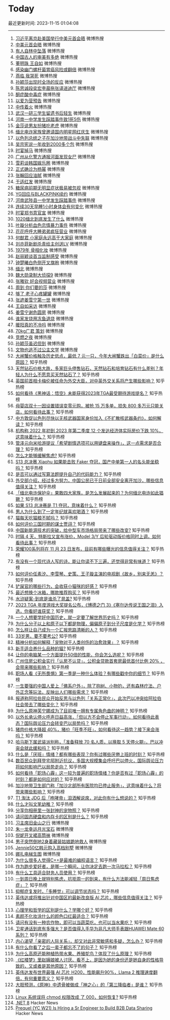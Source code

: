 # Today

最近更新时间: 2023-11-15 01:04:08

--- 
1. [习近平离京赴美国举行中美元首会晤](https://s.weibo.com/weibo?q=%23%E4%B9%A0%E8%BF%91%E5%B9%B3%E7%A6%BB%E4%BA%AC%E8%B5%B4%E7%BE%8E%E5%9B%BD%E4%B8%BE%E8%A1%8C%E4%B8%AD%E7%BE%8E%E5%85%83%E9%A6%96%E4%BC%9A%E6%99%A4%23&Refer=top) 微博热搜
2. [中美元首会晤](https://s.weibo.com/weibo?q=%23%E4%B8%AD%E7%BE%8E%E5%85%83%E9%A6%96%E4%BC%9A%E6%99%A4%23&Refer=top) 微博热搜
3. [有人自林中坠落](https://s.weibo.com/weibo?q=%23%E6%9C%89%E4%BA%BA%E8%87%AA%E6%9E%97%E4%B8%AD%E5%9D%A0%E8%90%BD%23&Refer=top) 微博热搜
4. [中国古人的审美有多绝](https://s.weibo.com/weibo?q=%23%E4%B8%AD%E5%9B%BD%E5%8F%A4%E4%BA%BA%E7%9A%84%E5%AE%A1%E7%BE%8E%E6%9C%89%E5%A4%9A%E7%BB%9D%23&Refer=top) 微博热搜
5. [董明珠 王自如](https://s.weibo.com/weibo?q=%23%E8%91%A3%E6%98%8E%E7%8F%A0+%E7%8E%8B%E8%87%AA%E5%A6%82%23&Refer=top) 微博热搜
6. [感染幽门螺杆菌胃癌风险或翻倍](https://s.weibo.com/weibo?q=%23%E6%84%9F%E6%9F%93%E5%B9%BD%E9%97%A8%E8%9E%BA%E6%9D%86%E8%8F%8C%E8%83%83%E7%99%8C%E9%A3%8E%E9%99%A9%E6%88%96%E7%BF%BB%E5%80%8D%23&Refer=top) 微博热搜
7. [燕临 我哭死](https://s.weibo.com/weibo?q=%23%E7%87%95%E4%B8%B4+%E6%88%91%E5%93%AD%E6%AD%BB%23&Refer=top) 微博热搜
8. [孙颖莎出现时全场的反应](https://s.weibo.com/weibo?q=%23%E5%AD%99%E9%A2%96%E8%8E%8E%E5%87%BA%E7%8E%B0%E6%97%B6%E5%85%A8%E5%9C%BA%E7%9A%84%E5%8F%8D%E5%BA%94%23&Refer=top) 微博热搜
9. [陈思诚段奕宏李晨拖张译进迪厅](https://s.weibo.com/weibo?q=%23%E9%99%88%E6%80%9D%E8%AF%9A%E6%AE%B5%E5%A5%95%E5%AE%8F%E6%9D%8E%E6%99%A8%E6%8B%96%E5%BC%A0%E8%AF%91%E8%BF%9B%E8%BF%AA%E5%8E%85%23&Refer=top) 微博热搜
10. [酮症酸中毒症](https://s.weibo.com/weibo?q=%23%E9%85%AE%E7%97%87%E9%85%B8%E4%B8%AD%E6%AF%92%E7%97%87%23&Refer=top) 微博热搜
11. [以爱为营预告](https://s.weibo.com/weibo?q=%23%E4%BB%A5%E7%88%B1%E4%B8%BA%E8%90%A5%E9%A2%84%E5%91%8A%23&Refer=top) 微博热搜
12. [中传着火](https://s.weibo.com/weibo?q=%23%E4%B8%AD%E4%BC%A0%E7%9D%80%E7%81%AB%23&Refer=top) 微博热搜
13. [武汉一研三学生留遗书后轻生](https://s.weibo.com/weibo?q=%23%E6%AD%A6%E6%B1%89%E4%B8%80%E7%A0%94%E4%B8%89%E5%AD%A6%E7%94%9F%E7%95%99%E9%81%97%E4%B9%A6%E5%90%8E%E8%BD%BB%E7%94%9F%23&Refer=top) 微博热搜
14. [河南一中学发生踩踏事件致1死5伤](https://s.weibo.com/weibo?q=%23%E6%B2%B3%E5%8D%97%E4%B8%80%E4%B8%AD%E5%AD%A6%E5%8F%91%E7%94%9F%E8%B8%A9%E8%B8%8F%E4%BA%8B%E4%BB%B6%E8%87%B41%E6%AD%BB5%E4%BC%A4%23&Refer=top) 微博热搜
15. [金莎说男友扮猪吃老虎](https://s.weibo.com/weibo?q=%23%E9%87%91%E8%8E%8E%E8%AF%B4%E7%94%B7%E5%8F%8B%E6%89%AE%E7%8C%AA%E5%90%83%E8%80%81%E8%99%8E%23&Refer=top) 微博热搜
16. [缅北电诈家族曾邀请国内明星网红庆生](https://s.weibo.com/weibo?q=%23%E7%BC%85%E5%8C%97%E7%94%B5%E8%AF%88%E5%AE%B6%E6%97%8F%E6%9B%BE%E9%82%80%E8%AF%B7%E5%9B%BD%E5%86%85%E6%98%8E%E6%98%9F%E7%BD%91%E7%BA%A2%E5%BA%86%E7%94%9F%23&Refer=top) 微博热搜
17. [以色列总统之子在加沙地带战斗中失联](https://s.weibo.com/weibo?q=%23%E4%BB%A5%E8%89%B2%E5%88%97%E6%80%BB%E7%BB%9F%E4%B9%8B%E5%AD%90%E5%9C%A8%E5%8A%A0%E6%B2%99%E5%9C%B0%E5%B8%A6%E6%88%98%E6%96%97%E4%B8%AD%E5%A4%B1%E8%81%94%23&Refer=top) 微博热搜
18. [吴宗宪说一年收到2000多个包](https://s.weibo.com/weibo?q=%23%E5%90%B4%E5%AE%97%E5%AE%AA%E8%AF%B4%E4%B8%80%E5%B9%B4%E6%94%B6%E5%88%B02000%E5%A4%9A%E4%B8%AA%E5%8C%85%23&Refer=top) 微博热搜
19. [时宴掉马](https://s.weibo.com/weibo?q=%23%E6%97%B6%E5%AE%B4%E6%8E%89%E9%A9%AC%23&Refer=top) 微博热搜
20. [广州从化警方通报河面发现女尸](https://s.weibo.com/weibo?q=%23%E5%B9%BF%E5%B7%9E%E4%BB%8E%E5%8C%96%E8%AD%A6%E6%96%B9%E9%80%9A%E6%8A%A5%E6%B2%B3%E9%9D%A2%E5%8F%91%E7%8E%B0%E5%A5%B3%E5%B0%B8%23&Refer=top) 微博热搜
21. [雪莉谈韩国娱乐圈](https://s.weibo.com/weibo?q=%23%E9%9B%AA%E8%8E%89%E8%B0%88%E9%9F%A9%E5%9B%BD%E5%A8%B1%E4%B9%90%E5%9C%88%23&Refer=top) 微博热搜
22. [正式确诊为杨幂](https://s.weibo.com/weibo?q=%23%E6%AD%A3%E5%BC%8F%E7%A1%AE%E8%AF%8A%E4%B8%BA%E6%9D%A8%E5%B9%82%23&Refer=top) 微博热搜
23. [张翰回应油腻](https://s.weibo.com/weibo?q=%23%E5%BC%A0%E7%BF%B0%E5%9B%9E%E5%BA%94%E6%B2%B9%E8%85%BB%23&Refer=top) 微博热搜
24. [于适红发](https://s.weibo.com/weibo?q=%23%E4%BA%8E%E9%80%82%E7%BA%A2%E5%8F%91%23&Refer=top) 微博热搜
25. [糖尿病前期无明显症状极易被忽视](https://s.weibo.com/weibo?q=%23%E7%B3%96%E5%B0%BF%E7%97%85%E5%89%8D%E6%9C%9F%E6%97%A0%E6%98%8E%E6%98%BE%E7%97%87%E7%8A%B6%E6%9E%81%E6%98%93%E8%A2%AB%E5%BF%BD%E8%A7%86%23&Refer=top) 微博热搜
26. [YG回应与BLACKPINK续约](https://s.weibo.com/weibo?q=%23YG%E5%9B%9E%E5%BA%94%E4%B8%8EBLACKPINK%E7%BB%AD%E7%BA%A6%23&Refer=top) 微博热搜
27. [河南武陟县一中学发生踩踏事件](https://s.weibo.com/weibo?q=%23%E6%B2%B3%E5%8D%97%E6%AD%A6%E9%99%9F%E5%8E%BF%E4%B8%80%E4%B8%AD%E5%AD%A6%E5%8F%91%E7%94%9F%E8%B8%A9%E8%B8%8F%E4%BA%8B%E4%BB%B6%23&Refer=top) 微博热搜
28. [连续30天早睡1小时身体会有何变化](https://s.weibo.com/weibo?q=%23%E8%BF%9E%E7%BB%AD30%E5%A4%A9%E6%97%A9%E7%9D%A11%E5%B0%8F%E6%97%B6%E8%BA%AB%E4%BD%93%E4%BC%9A%E6%9C%89%E4%BD%95%E5%8F%98%E5%8C%96%23&Refer=top) 微博热搜
29. [时宴郑书意官宣](https://s.weibo.com/weibo?q=%23%E6%97%B6%E5%AE%B4%E9%83%91%E4%B9%A6%E6%84%8F%E5%AE%98%E5%AE%A3%23&Refer=top) 微博热搜
30. [1020缅北到底发生了什么](https://s.weibo.com/weibo?q=%231020%E7%BC%85%E5%8C%97%E5%88%B0%E5%BA%95%E5%8F%91%E7%94%9F%E4%BA%86%E4%BB%80%E4%B9%88%23&Refer=top) 微博热搜
31. [叶璇分析血色恋情暴力事件](https://s.weibo.com/weibo?q=%23%E5%8F%B6%E7%92%87%E5%88%86%E6%9E%90%E8%A1%80%E8%89%B2%E6%81%8B%E6%83%85%E6%9A%B4%E5%8A%9B%E4%BA%8B%E4%BB%B6%23&Refer=top) 微博热搜
32. [花花呼呼大睡弟弟疯狂营业](https://s.weibo.com/weibo?q=%23%E8%8A%B1%E8%8A%B1%E5%91%BC%E5%91%BC%E5%A4%A7%E7%9D%A1%E5%BC%9F%E5%BC%9F%E7%96%AF%E7%8B%82%E8%90%A5%E4%B8%9A%23&Refer=top) 微博热搜
33. [何猷君 小家庭永远高于大家庭](https://s.weibo.com/weibo?q=%23%E4%BD%95%E7%8C%B7%E5%90%9B+%E5%B0%8F%E5%AE%B6%E5%BA%AD%E6%B0%B8%E8%BF%9C%E9%AB%98%E4%BA%8E%E5%A4%A7%E5%AE%B6%E5%BA%AD%23&Refer=top) 微博热搜
34. [刘亦菲新剧杀青给主创送LV](https://s.weibo.com/weibo?q=%23%E5%88%98%E4%BA%A6%E8%8F%B2%E6%96%B0%E5%89%A7%E6%9D%80%E9%9D%92%E7%BB%99%E4%B8%BB%E5%88%9B%E9%80%81LV%23&Refer=top) 微博热搜
35. [1979年 骨相化妆](https://s.weibo.com/weibo?q=%231979%E5%B9%B4+%E9%AA%A8%E7%9B%B8%E5%8C%96%E5%A6%86%23&Refer=top) 微博热搜
36. [赵丽颖谈首当监制感受](https://s.weibo.com/weibo?q=%23%E8%B5%B5%E4%B8%BD%E9%A2%96%E8%B0%88%E9%A6%96%E5%BD%93%E7%9B%91%E5%88%B6%E6%84%9F%E5%8F%97%23&Refer=top) 微博热搜
37. [钟楚曦白色侧开叉旗袍](https://s.weibo.com/weibo?q=%23%E9%92%9F%E6%A5%9A%E6%9B%A6%E7%99%BD%E8%89%B2%E4%BE%A7%E5%BC%80%E5%8F%89%E6%97%97%E8%A2%8D%23&Refer=top) 微博热搜
38. [缅北](https://s.weibo.com/weibo?q=%23%E7%BC%85%E5%8C%97%23&Refer=top) 微博热搜
39. [魏大勋录制大侦探9](https://s.weibo.com/weibo?q=%23%E9%AD%8F%E5%A4%A7%E5%8B%8B%E5%BD%95%E5%88%B6%E5%A4%A7%E4%BE%A6%E6%8E%A29%23&Refer=top) 微博热搜
40. [张雅钦 好会视频营业](https://s.weibo.com/weibo?q=%23%E5%BC%A0%E9%9B%85%E9%92%A6+%E5%A5%BD%E4%BC%9A%E8%A7%86%E9%A2%91%E8%90%A5%E4%B8%9A%23&Refer=top) 微博热搜
41. [周到 你们要的莎](https://s.weibo.com/weibo?q=%23%E5%91%A8%E5%88%B0+%E4%BD%A0%E4%BB%AC%E8%A6%81%E7%9A%84%E8%8E%8E%23&Refer=top) 微博热搜
42. [够了 老子心疼罐罐](https://s.weibo.com/weibo?q=%23%E5%A4%9F%E4%BA%86+%E8%80%81%E5%AD%90%E5%BF%83%E7%96%BC%E7%BD%90%E7%BD%90%23&Refer=top) 微博热搜
43. [张遮姜雪宁第一世](https://s.weibo.com/weibo?q=%23%E5%BC%A0%E9%81%AE%E5%A7%9C%E9%9B%AA%E5%AE%81%E7%AC%AC%E4%B8%80%E4%B8%96%23&Refer=top) 微博热搜
44. [王自如采访](https://s.weibo.com/weibo?q=%23%E7%8E%8B%E8%87%AA%E5%A6%82%E9%87%87%E8%AE%BF%23&Refer=top) 微博热搜
45. [姜雪宁谢危圆房](https://s.weibo.com/weibo?q=%23%E5%A7%9C%E9%9B%AA%E5%AE%81%E8%B0%A2%E5%8D%B1%E5%9C%86%E6%88%BF%23&Refer=top) 微博热搜
46. [谁家发烧用冻鱼退烧](https://s.weibo.com/weibo?q=%23%E8%B0%81%E5%AE%B6%E5%8F%91%E7%83%A7%E7%94%A8%E5%86%BB%E9%B1%BC%E9%80%80%E7%83%A7%23&Refer=top) 微博热搜
47. [暖阳真的不冷吗](https://s.weibo.com/weibo?q=%23%E6%9A%96%E9%98%B3%E7%9C%9F%E7%9A%84%E4%B8%8D%E5%86%B7%E5%90%97%23&Refer=top) 微博热搜
48. [70kg广君 策划](https://s.weibo.com/weibo?q=%2370kg%E5%B9%BF%E5%90%9B+%E7%AD%96%E5%88%92%23&Refer=top) 微博热搜
49. [竞燃之夜](https://s.weibo.com/weibo?q=%23%E7%AB%9E%E7%87%83%E4%B9%8B%E5%A4%9C%23&Refer=top) 微博热搜
50. [孙颖莎虽迟但到](https://s.weibo.com/weibo?q=%23%E5%AD%99%E9%A2%96%E8%8E%8E%E8%99%BD%E8%BF%9F%E4%BD%86%E5%88%B0%23&Refer=top) 微博热搜
51. [文物也逃不过公主文学](https://s.weibo.com/weibo?q=%23%E6%96%87%E7%89%A9%E4%B9%9F%E9%80%83%E4%B8%8D%E8%BF%87%E5%85%AC%E4%B8%BB%E6%96%87%E5%AD%A6%23&Refer=top) 微博热搜
52. [大闸蟹价格触及历史低点，最低 7 元一只，今年大闸蟹跌出「白菜价」是什么原因？](https://www.zhihu.com/question/630132088) 知乎热榜
53. [天然钻石价格大跌，多家巨头停售钻石，天然钻石和培育钻石有什么差别？年轻人为什么不愿意买天然钻石了？](https://www.zhihu.com/question/629998895) 知乎热榜
54. [英国前首相卡梅伦被任命为外交大臣，对中英外交关系将产生哪些影响？](https://www.zhihu.com/question/630155865) 知乎热榜
55. [如何看待《黑神话：悟空》未能获得2023年TGA最受期待游戏提名？](https://www.zhihu.com/question/630128776) 知乎热榜
56. [母婴店双十一因设置错误变零元购，被抢 15 万多单，损失 800 多万元只能关店，如何看待此事？](https://www.zhihu.com/question/630151817) 知乎热榜
57. [中方敦促以色列尽快以无核武器国家身份加入《不扩散核武器条约》，如何解读？](https://www.zhihu.com/question/630122738) 知乎热榜
58. [机构称 2022 年初到 2023 年第二季度 12 个发达经济体实际房价下跌 10%，这意味着什么？](https://www.zhihu.com/question/630158209) 知乎热榜
59. [管泽元向米哈游提议「希望剧情选项可以用键盘来操作」，这一点需求是否合理？](https://www.zhihu.com/question/629850749) 知乎热榜
60. [怎么才能够缓解焦虑?](https://www.zhihu.com/question/630084517) 知乎热榜
61. [S13 总决赛 Xiaohu 如果能击败 Faker 夺冠，国产中单第一人的名头能坐稳吗？](https://www.zhihu.com/question/629945821) 知乎热榜
62. [是否可以通过写算法题提升自己的代码能力？](https://www.zhihu.com/question/629582889) 知乎热榜
63. [外交部介绍，经过多方努力，中国公民已于日前全部安全离开加沙，哪些信息值得关注？](https://www.zhihu.com/question/630155097) 知乎热榜
64. [「缅北电诈保护伞」果敢四大家族，是怎么发展起来的？为何缅北电诈如此猖獗？](https://www.zhihu.com/question/630119407) 知乎热榜
65. [如果 S13 总决赛是 T1 夺冠，意味着什么？](https://www.zhihu.com/question/629945589) 知乎热榜
66. [男人为什么到了一定年纪就喜欢喝酒？](https://www.zhihu.com/question/629804174) 知乎热榜
67. [猫每天吃猫粮不腻吗？](https://www.zhihu.com/question/626327823) 知乎热榜
68. [如何评价三国时期的谋士贾诩？](https://www.zhihu.com/question/573805031) 知乎热榜
69. [中国新能源技术的突破，给中型车市场格局带来了哪些改变?](https://www.zhihu.com/question/620608514) 知乎热榜
70. [时隔 4 天，特斯拉又宣布涨价，Model 3/Y 后轮驱动版价格同时上调，如何看待此事？](https://www.zhihu.com/question/630125379) 知乎热榜
71. [荣耀100系列将在 11 月 23 日发布，目前有哪些曝光的信息值得关注？](https://www.zhihu.com/question/630128352) 知乎热榜
72. [有没有一个现代诗人写的诗，能让你读不下三遍，还觉得非常有味道？](https://www.zhihu.com/question/612260341) 知乎热榜
73. [如何评价任素汐、李雪琴、史策、王子璇主演的电视剧《故乡，别来无恙》？](https://www.zhihu.com/question/629019160) 知乎热榜
74. [铲屎官的哪些行为，会收获小猫咪的好感？](https://www.zhihu.com/question/627767651) 知乎热榜
75. [最近想换个冰箱，哪款推荐购买？](https://www.zhihu.com/question/627905412) 知乎热榜
76. [水浒疑案-到底是谁杀了晁盖?](https://www.zhihu.com/question/630026664) 知乎热榜
77. [2023 TGA 年度游戏大奖提名公布，《博德之门 3》《塞尔达传说王国之泪》入选，你看好谁获奖？](https://www.zhihu.com/question/630133781) 知乎热榜
78. [一个人想要学好中国历史，就一定要了解世界历史吗？](https://www.zhihu.com/question/543341879) 知乎热榜
79. [为什么分子以上和原子以下都是物理，偏偏原子到分子尺度是化学？](https://www.zhihu.com/question/629872254) 知乎热榜
80. [怎么样让自己成为一个汇报思路清晰的人？](https://www.zhihu.com/question/436652321) 知乎热榜
81. [33岁男，要不要考公?](https://www.zhihu.com/question/629524881) 知乎热榜
82. [精神分析如何解释「宠物对于人类创伤的治愈效果」？](https://www.zhihu.com/question/626124470) 知乎热榜
83. [新手适合养什么品种的猫?](https://www.zhihu.com/question/626300890) 知乎热榜
84. [让你的电脑某一个方面提升50倍的性能，你会怎么选呢？](https://www.zhihu.com/question/628961005) 知乎热榜
85. [广州住房公积金实行「认房不认贷」，公积金贷款首套房最低首付比例 20% ，会带来哪些影响？](https://www.zhihu.com/question/630162865) 知乎热榜
86. [职场人看《无所畏惧》第一季是一种什么体验？有哪些戳中你的细节？](https://www.zhihu.com/question/628953854) 知乎热榜
87. [一生要强的中国人爱上「佛系户外」，除了抱树、小物钓，还有森林疗法、户外正念等玩法，反映出人们哪些需求？](https://www.zhihu.com/question/630149768) 知乎热榜
88. [报道称阿拉伯民众开始反思与以色列「关系正常化」，此次巴以冲突给阿拉伯社会带去了哪些变化？](https://www.zhihu.com/question/630027592) 知乎热榜
89. [为什么原神芙宁娜成为了目前唯一拥有专属角色曲的神明？](https://www.zhihu.com/question/629964804) 知乎热榜
90. [以外长承认停火呼声日益高涨，「但以方不会停止军事行动」，如何看待此表态？国际舆论压力会转变巴以局势吗？](https://www.zhihu.com/question/630134949) 知乎热榜
91. [猪肉价格大降超 40%，猪价「旺季不旺」，如何看待这一趋势？接下来会涨吗？](https://www.zhihu.com/question/630128768) 知乎热榜
92. [哈马斯下属武装派别称，「准备释放 70 名人质，以换取 5 天停火期」，巴以冲突会就此缓和吗？](https://www.zhihu.com/question/630124459) 知乎热榜
93. [什么是「厌班」情绪？都有哪些表现？你有过哪些厌倦上班的时刻？](https://www.zhihu.com/question/630020828) 知乎热榜
94. [数百民众到拜登宅邸附近抗议，多国大规模集会呼吁巴以停火，国际舆论压力将如何影响巴以局势走向？](https://www.zhihu.com/question/629993688) 知乎热榜
95. [如何看待「职场心霾」这一较为普遍的职场情绪？你是否有过「职场心霾」的时刻？都是如何应对的？](https://www.zhihu.com/question/630020733) 知乎热榜
96. [加沙地带卫生部门称「加沙北部所有医院均已停止服务」，这意味着什么？将带来哪些影响？](https://www.zhihu.com/question/630030338) 知乎热榜
97. [T1 淘汰 JDG 后「咆哮帝」泪洒解说席，对此你有什么想说的？](https://www.zhihu.com/question/630007451) 知乎热榜
98. [什么才叫文笔幼稚？](https://www.zhihu.com/question/469012248) 知乎热榜
99. [分享你相册里一张封神的宠物照？](https://www.zhihu.com/question/628945654) 知乎热榜
100. [请问固态硬盘和内存卡的区别是什么？](https://www.zhihu.com/question/628994506) 知乎热榜
101. [习主席旧金山之行](https://s.weibo.com/weibo?q=%23%E4%B9%A0%E4%B8%BB%E5%B8%AD%E6%97%A7%E9%87%91%E5%B1%B1%E4%B9%8B%E8%A1%8C%23&Refer=top) 微博热搜
102. [朱一龙幸运月光宝石](https://s.weibo.com/weibo?q=%23%E6%9C%B1%E4%B8%80%E9%BE%99%E5%B9%B8%E8%BF%90%E6%9C%88%E5%85%89%E5%AE%9D%E7%9F%B3%23&Refer=top) 微博热搜
103. [倪妮开叉裙高筒袜](https://s.weibo.com/weibo?q=%23%E5%80%AA%E5%A6%AE%E5%BC%80%E5%8F%89%E8%A3%99%E9%AB%98%E7%AD%92%E8%A2%9C%23&Refer=top) 微博热搜
104. [男子突然倒地2身着藏装姑娘跪地救人](https://s.weibo.com/weibo?q=%23%E7%94%B7%E5%AD%90%E7%AA%81%E7%84%B6%E5%80%92%E5%9C%B02%E8%BA%AB%E7%9D%80%E8%97%8F%E8%A3%85%E5%A7%91%E5%A8%98%E8%B7%AA%E5%9C%B0%E6%95%91%E4%BA%BA%23&Refer=top) 微博热搜
105. [Jennie50亿韩元购入高档别墅](https://s.weibo.com/weibo?q=%23Jennie50%E4%BA%BF%E9%9F%A9%E5%85%83%E8%B4%AD%E5%85%A5%E9%AB%98%E6%A1%A3%E5%88%AB%E5%A2%85%23&Refer=top) 微博热搜
106. [娜扎电梯生图](https://s.weibo.com/weibo?q=%23%E5%A8%9C%E6%89%8E%E7%94%B5%E6%A2%AF%E7%94%9F%E5%9B%BE%23&Refer=top) 微博热搜
107. [为什么很多人觉得C++是最难的编程语言？](https://www.zhihu.com/question/527280739) 知乎热榜
108. [作为跑步爱好者，是哪一个瞬间，让你决定去跑一次马拉松？](https://www.zhihu.com/question/627414074) 知乎热榜
109. [有什么工具适合财务人员使用？](https://www.zhihu.com/question/627910687) 知乎热榜
110. [一到周日晚上就特别焦虑，抗拒周一的到来，有什么方法能减轻「周日焦虑症」？](https://www.zhihu.com/question/630020769) 知乎热榜
111. [抑郁症复发时，「多睡觉」可以调节状态吗？](https://www.zhihu.com/question/629076717) 知乎热榜
112. [英伟达或将推出针对中国区的最新改良版 AI 芯片，哪些信息值得关注？](https://www.zhihu.com/question/629583840) 知乎热榜
113. [心理学和哲学的区别是什么？学哪个好？](https://www.zhihu.com/question/629867526) 知乎热榜
114. [素颜不化妆涂什么的颜色口红最适合？](https://www.zhihu.com/question/547010960) 知乎热榜
115. [请问有没有一种农作物，即可以当蔬菜吃，也可以当水果吃？](https://www.zhihu.com/question/629779072) 知乎热榜
116. [卫星通话到底有多强大？是否值得入手华为非凡大师手表跟HUAWEI Mate 60系列？](https://www.zhihu.com/question/630154435) 知乎热榜
117. [内心渴望「亲密的人际关系」，却又对此非常敏感和多疑，怎么办？](https://www.zhihu.com/question/629401161) 知乎热榜
118. [有什么你看了之后一辈子都忘不了的句子？](https://www.zhihu.com/question/630128698) 知乎热榜
119. [为什么高原还能种植热带水果、养殖鸵鸟？体现了什么原理？](https://www.zhihu.com/question/630150385) 知乎热榜
120. [《红楼梦》里赵姨娘被人讨厌、看不上，是因为她的身份还是她自身的性格导致的，又或者是其他原因？](https://www.zhihu.com/question/629168442) 知乎热榜
121. [英伟达发布世界最强 AI 芯片 H200，性能飙升90%，Llama 2 推理速度翻倍，有何重要意义？](https://www.zhihu.com/question/630122421) 知乎热榜
122. [大胆预测，《原神》中遗骨被做成「神之心」的「第三降临者」是谁？](https://www.zhihu.com/question/630023788) 知乎热榜
123. [Linux 系统误将 chmod 权限改成 了 000，如何恢复?](https://www.zhihu.com/question/590661860) 知乎热榜
124. [.NET 8](https://devblogs.microsoft.com/dotnet/announcing-dotnet-8/) Hacker News
125. [Prequel (YC W21) Is Hiring a Sr Engineer to Build B2B Data Sharing](https://www.workatastartup.com/jobs/43482) Hacker News
